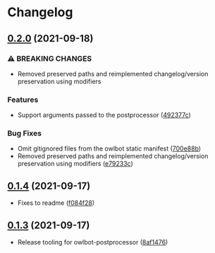# Changelog

## [0.2.0](https://www.github.com/googleapis/ruby-common-tools/compare/owlbot-postprocessor/v0.1.4...owlbot-postprocessor/v0.2.0) (2021-09-18)


### ⚠ BREAKING CHANGES

* Removed preserved paths and reimplemented changelog/version preservation using modifiers

### Features

* Support arguments passed to the postprocessor ([492377c](https://www.github.com/googleapis/ruby-common-tools/commit/492377c9a877658538ed8c8026ceb77175754a0a))


### Bug Fixes

* Omit gitignored files from the owlbot static manifest ([700e88b](https://www.github.com/googleapis/ruby-common-tools/commit/700e88bd4828022246a548e4e712d93567f89991))
* Removed preserved paths and reimplemented changelog/version preservation using modifiers ([e79233c](https://www.github.com/googleapis/ruby-common-tools/commit/e79233cdd086e270a6a4068aea2755b558eea4d0))

## [0.1.4](https://www.github.com/googleapis/ruby-common-tools/compare/owlbot-postprocessor/v0.1.3...owlbot-postprocessor/v0.1.4) (2021-09-17)

* Fixes to readme ([f084f28](https://www.github.com/googleapis/ruby-common-tools/commit/f084f2847c578f430ccfa09090ef67ebfee14e13))

## [0.1.3](https://www.github.com/googleapis/ruby-common-tools/compare/owlbot-postprocessor/v0.1.2...owlbot-postprocessor/v0.1.3) (2021-09-17)

* Release tooling for owlbot-postprocessor ([8af1476](https://www.github.com/googleapis/ruby-common-tools/commit/8af147686e04eacaccb462dbcf36b0b80ad3151f))
